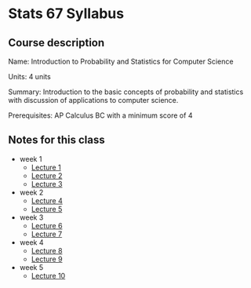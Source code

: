 # Stats 67 Syllabus

## Course description

Name: Introduction to Probability and Statistics for Computer Science

Units: 4 units

Summary: Introduction to the basic concepts of probability and statistics with discussion of applications to computer science.

Prerequisites: AP Calculus BC with a minimum score of 4

## Notes for this class

- week 1
    - [Lecture 1](./week1/lecture-1.md)
    - [Lecture 2](./week1/lecture-2.md)
    - [Lecture 3](./week1/lecture-3.md)
- week 2
    - [Lecture 4](./week2/lecture-4.md)
    - [Lecture 5](./week2/lecture-5.md)
- week 3
    - [Lecture 6](./week3/lecture-6.md)
    - [Lecture 7](./week3/lecture-7.md)
- week 4
    - [Lecture 8](./week4/lecture-8.md)
    - [Lecture 9](./week4/lecture-9.md)
- week 5
    - [Lecture 10](./week5/lecture-10.md)
